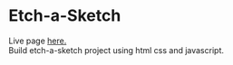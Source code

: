 # Etch-a-Sketch
Live page <a href="https://pafestivo.github.io/etch-a-sketch/">here.</a><br>
Build etch-a-sketch project using html css and javascript. <br> 
